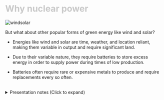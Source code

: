 <div class = "centered"><h1 style="color:#c8c8c8">Why nuclear power</h1></div>

![windsolar](https://user-images.githubusercontent.com/95508525/167978420-9b651744-0d1e-4d7d-8024-422b3c02a211.jpg)<br>


But what about other popular forms of green energy like wind and solar?


* Energies like wind and solar are time, weather, and location reliant, making them variable in output and require significant land.

* Due to their variable nature, they require batteries to store excess energy in order to supply power during times of low production.

* Batteries often require rare or expensive metals to produce and require replacements every so often.


<br>

<div class = "centered">
<details>
  <summary>Presentation notes (Click to expand)</summary>

  ```
  1. Read the description under the image.
  2. Elaborate on bullet points:
     a. Wind requires high, open space. Solar requires clear open skies.
     b. Further clarify point 2 via example (i.e. "imagine..")
     c. Lithium-Ion batteries are the most common type of battery currently used in power grid storage - Lithium is a rare and progressively depleting rare earth.
  ```
</details>
</div>
